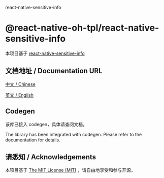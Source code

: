 react-native-sensitive-info

# @react-native-oh-tpl/react-native-sensitive-info

本项目基于 [react-native-sensitive-info ](https://github.com/mCodex/react-native-sensitive-info)

## 文档地址 / Documentation URL 

[中文 / Chinese](https://gitee.com/react-native-oh-library/usage-docs/blob/master/zh-cn/react-native-sensitive-info.md)

[英文 / English](https://gitee.com/react-native-oh-library/usage-docs/blob/master/zh-en/react-native-sensitive-info.md)

## Codegen

该库已接入 codegen，具体请查阅文档。

The library has been integrated with codegen. Please refer to the documentation for details.

## 请悉知 / Acknowledgements

本项目基于 [The MIT License (MIT)](https://github.com/mCodex/react-native-sensitive-info/blob/master/LICENSE) ，请自由地享受和参与开源。